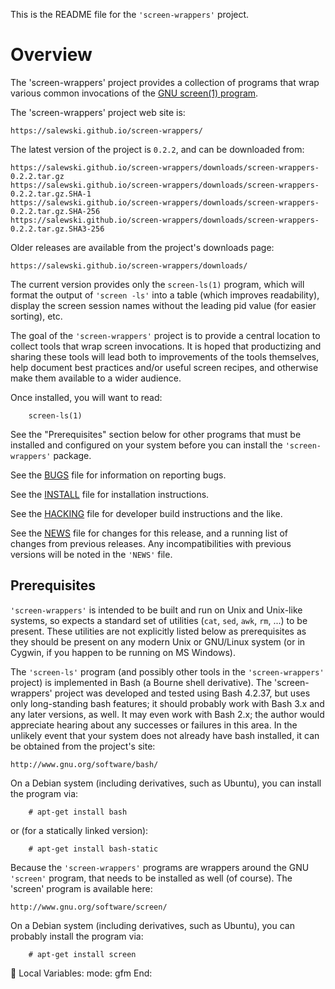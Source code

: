 This is the README file for the `'screen-wrappers'` project.

# Overview

The 'screen-wrappers' project provides a collection of programs that wrap
various common invocations of the [GNU screen(1) program][SCREEN].

The 'screen-wrappers' project web site is:

    https://salewski.github.io/screen-wrappers/

The latest version of the project is `0.2.2`, and can be downloaded from:

    https://salewski.github.io/screen-wrappers/downloads/screen-wrappers-0.2.2.tar.gz
    https://salewski.github.io/screen-wrappers/downloads/screen-wrappers-0.2.2.tar.gz.SHA-1
    https://salewski.github.io/screen-wrappers/downloads/screen-wrappers-0.2.2.tar.gz.SHA-256
    https://salewski.github.io/screen-wrappers/downloads/screen-wrappers-0.2.2.tar.gz.SHA3-256
    
Older releases are available from the project's downloads page:

    https://salewski.github.io/screen-wrappers/downloads/

The current version provides only the `screen-ls(1)` program, which will
format the output of `'screen -ls'` into a table (which improves readability),
display the screen session names without the leading pid value (for easier
sorting), etc.

The goal of the `'screen-wrappers'` project is to provide a central location
to collect tools that wrap screen invocations. It is hoped that productizing
and sharing these tools will lead both to improvements of the tools
themselves, help document best practices and/or useful screen recipes, and
otherwise make them available to a wider audience.

Once installed, you will want to read:
```
    screen-ls(1)
```

See the "Prerequisites" section below for other programs that must be
installed and configured on your system before you can install the
`'screen-wrappers'` package.

See the [BUGS] file for information on reporting bugs.

See the [INSTALL] file for installation instructions.

See the [HACKING] file for developer build instructions and the like.

See the [NEWS] file for changes for this release, and a running list of
changes from previous releases. Any incompatibilities with previous versions
will be noted in the `'NEWS'` file.


## Prerequisites

`'screen-wrappers'` is intended to be built and run on Unix and Unix-like
systems, so expects a standard set of utilities (`cat`, `sed`, `awk`, `rm`,
...) to be present. These utilities are not explicitly listed below as
prerequisites as they should be present on any modern Unix or GNU/Linux system
(or in Cygwin, if you happen to be running on MS Windows).

The `'screen-ls'` program (and possibly other tools in the `'screen-wrappers'`
project) is implemented in Bash (a Bourne shell derivative). The
'screen-wrappers' project was developed and tested using Bash 4.2.37, but uses
only long-standing bash features; it should probably work with Bash 3.x and
any later versions, as well. It may even work with Bash 2.x; the author would
appreciate hearing about any successes or failures in this area. In the
unlikely event that your system does not already have bash installed, it can
be obtained from the project's site:

    http://www.gnu.org/software/bash/

On a Debian system (including derivatives, such as Ubuntu), you can install
the program via:
```
    # apt-get install bash
```

or (for a statically linked version):
```
    # apt-get install bash-static
```

Because the `'screen-wrappers'` programs are wrappers around the GNU
`'screen'` program, that needs to be installed as well (of course). The
'screen' program is available here:

    http://www.gnu.org/software/screen/

On a Debian system (including derivatives, such as Ubuntu), you can probably
install the program via:
```
    # apt-get install screen
```


[BUGS]:    https://github.com/salewski/screen-wrappers/blob/master/BUGS
[HACKING]: https://github.com/salewski/screen-wrappers/blob/master/HACKING
[INSTALL]: https://github.com/salewski/screen-wrappers/blob/master/INSTALL
[NEWS]:    https://github.com/salewski/screen-wrappers/blob/master/NEWS
[SCREEN]:  http://www.gnu.org/software/screen/


Local Variables:
    mode: gfm
End:

